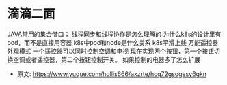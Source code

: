 # 滴滴二面
<!--page header-->

JAVA常用的集合借口；
线程同步和线程协作是怎么理解的
为什么k8s的设计里有pod，而不是直接用容器
k8s中pod和node是什么关系
k8s平滑上线
万能遥控器外观模式
一个遥控器可以同时控制空调和电视 现在实现两个按钮，第一个按钮切换空调或者遥控器，第二个按钮控制开关。   如果控制的电器多了怎么扩展


<!--page footer-->
- 原文: <https://www.yuque.com/hollis666/axzrte/hcq72gsogesy6gkn>